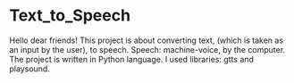 # Text_to_Speech
Hello dear friends!
This project is about converting text, (which is taken
as an input by the user), to speech. Speech: machine-voice, by the computer.
The project is written in Python language. I used libraries: gtts and playsound.
